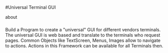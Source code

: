 #Universal Terminal GUI

about
#####

Build a Program to create a "universal" GUI for different vendors terminals.
The universal GUI is web based and translate to the terminals who request pages.
Common Objects like TextScreen, Menus, Images allow to navigate to actions.
Actions in this Framework can be available for all Terminals then.